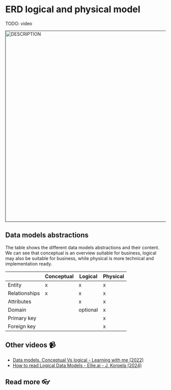 # ERD logical and physical model

TODO: video

<a href="" target="_blank">
  <img src="https://github.com/kokchun/assets/blob/main/FOLDER_NAME/.png?raw=true" alt="DESCRIPTION" width="600">
</a>

## Data models abstractions

The table shows the different data models abstractions and their content. We can see that conceptual is an overview suitable for business, logical may also be suitable for business, while physical is more technical and implementation ready.

|               | Conceptual | Logical  | Physical |
| ------------- | ---------- | -------- | -------- |
| Entity        | x          | x        | x        |
| Relationships | x          | x        | x        |
| Attributes    |            | x        | x        |
| Domain        |            | optional | x        |
| Primary key   |            |          | x        |
| Foreign key   |            |          | x        |

## Other videos 📹

- [Data models. Conceptual Vs logical - Learning with me (2022)](https://www.youtube.com/watch?v=rzKMT5qqbQY)
- [How to read Logical Data Models - Ellie.ai - J. Korpela (2024)](https://www.youtube.com/watch?v=zqUqjECv5nM)

## Read more 👓
